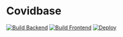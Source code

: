 # Covidbase

[![Build Backend](https://github.com/AIMed-Team/Covidbase/actions/workflows/build-backend.yml/badge.svg)](https://github.com/AIMed-Team/Covidbase/actions/workflows/build-backend.yml)
[![Build Frontend](https://github.com/AIMed-Team/Covidbase/actions/workflows/build-frontend.yml/badge.svg)](https://github.com/AIMed-Team/Covidbase/actions/workflows/build-frontend.yml)
[![Deploy](https://github.com/AIMed-Team/Covidbase/actions/workflows/deploy.yml/badge.svg)](https://github.com/AIMed-Team/Covidbase/actions/workflows/deploy.yml)
